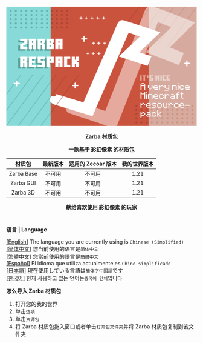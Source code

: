 ![Cover](https://github.com/ZfIxV/Zarba-Respack/blob/main/Zarba%20Respack%20-%20Header.png)
<div align="center">

**Zarba 材质包**

**一款基于 彩虹像素 的材质包**

| 材质包 | 最新版本 | 适用的 Zecoar 版本 | 我的世界版本 |
| :-: | :-: | :-: | :-: |
| Zarba Base | 不可用 | 不可用 | 1.21 |
| Zarba GUI | 不可用 | 不可用 | 1.21 |
| Zarba 3D | 不可用 | 不可用 | 1.21 |
</div>

<div align="center">
  
**献给喜欢使用 彩虹像素 的玩家**

</div>

#               

**语言 | Language**

[[English]](https://github.com/ZfIxV/Zarba-Respack/tree/main/README.md)   The language you are currently using is `Chinese (Simplified)`         
[[简体中文]](https://github.com/ZfIxV/Zarba-Respack/tree/main/README-SC.md)   您当前使用的语言是`简体中文`         
[[繁體中文]](https://github.com/ZfIxV/Zarba-Respack/tree/main/README-TC.md)   您當前使用的語言是`簡體中文`         
[[Español]](https://github.com/ZfIxV/Zarba-Respack/tree/main/README-ES.md)   El idioma que utiliza actualmente es `Chino simplificado`        
[[日本語]](https://github.com/ZfIxV/Zarba-Respack/tree/main/README-JP.md)   現在使用している言語は`簡体字中国語`です        
[[한국어]](https://github.com/ZfIxV/Zarba-Respack/tree/main/README-KO.md)   현재 사용하고 있는 언어는`중국어 간체`입니다         

**怎么导入 Zarba 材质包**

1. 打开您的我的世界
2. 单击`选项`
3. 单击`资源包`
4. 将 Zarba 材质包拖入窗口或者单击`打开包文件夹`并将 Zarba 材质包复制到该文件夹